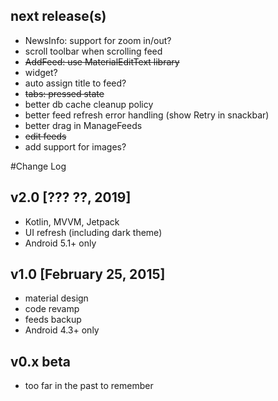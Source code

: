 ## next release(s)
* NewsInfo: support for zoom in/out?
* scroll toolbar when scrolling feed
* ~~AddFeed: use MaterialEditText library~~
* widget?
* auto assign title to feed?
* ~~tabs: pressed state~~
* better db cache cleanup policy
* better feed refresh error handling (show Retry in snackbar)
* better drag in ManageFeeds
* ~~edit feeds~~
* add support for images?

#Change Log
## v2.0 [??? ??, 2019]
* Kotlin, MVVM, Jetpack
* UI refresh (including dark theme)
* Android 5.1+ only

## v1.0 [February 25, 2015]
* material design
* code revamp
* feeds backup
* Android 4.3+ only

## v0.x beta
* too far in the past to remember
